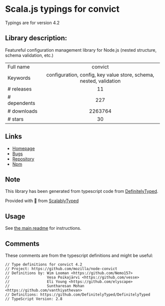 
# Scala.js typings for convict

Typings are for version 4.2

## Library description:
Featureful configuration management library for Node.js (nested structure, schema validation, etc.)

|                    |                 |
| ------------------ | :-------------: |
| Full name          | convict |
| Keywords           | configuration, config, key value store, schema, nested, validation |
| # releases         | 11 |
| # dependents       | 227 |
| # downloads        | 2263764 |
| # stars            | 30 |

## Links
- [Homepage](https://github.com/mozilla/node-convict)
- [Bugs](https://github.com/mozilla/node-convict/issues)
- [Repository](https://github.com/mozilla/node-convict)
- [Npm](https://www.npmjs.com/package/convict)
    


## Note
This library has been generated from typescript code from [DefinitelyTyped](https://definitelytyped.org).

Provided with :purple_heart: from [ScalablyTyped](https://github.com/oyvindberg/ScalablyTyped)

## Usage
See [the main readme](../../readme.md) for instructions.

## Comments

These comments are from the typescript definitions and might be useful:
```
// Type definitions for convict 4.2
// Project: https://github.com/mozilla/node-convict
// Definitions by: Wim Looman <https://github.com/Nemo157>
//                 Vesa Poikajärvi <https://github.com/vesse>
//                 Eli Young <https://github.com/elyscape>
//                 Suntharesan Mohan <https://github.com/vanthiyathevan>
// Definitions: https://github.com/DefinitelyTyped/DefinitelyTyped
// TypeScript Version: 2.8

```

